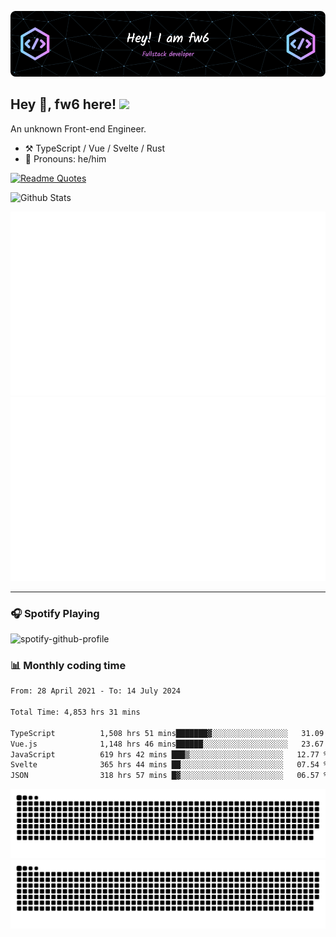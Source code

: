 ![Header](github-header-image.png)

## Hey 👋, fw6 here! <img src="https://github.githubassets.com/images/mona-whisper.gif" height="24" />


An unknown Front-end Engineer.

-   :hammer_and_pick: TypeScript / Vue / Svelte / Rust
-   :man: Pronouns: he/him


[![Readme Quotes](https://quotes-github-readme.vercel.app/api?type=horizontal&theme=algolia)](https://github.com/piyushsuthar/github-readme-quotes)



![Github Stats](https://github-readme-stats.vercel.app/api?username=fw6&bg_color=30,e96443,904e95&title_color=fff&text_color=fff)

![](https://raw.githubusercontent.com/fw6/github-stats-transparent/output/generated/overview.svg)
![](https://raw.githubusercontent.com/fw6/github-stats-transparent/output/generated/languages.svg)


---

### 🎧 Spotify Playing

<!-- ![spotify-github-profile](/img/default.svg) -->

![spotify-github-profile](https://spotify-github-profile.vercel.app/api/view.svg?uid=r6wn4hdvypv0lkzyrj0e0pjct&cover_image=true&theme=default&show_offline=true&background_color=9a10ad&interchange=true&bar_color_cover=true)



### :bar_chart: Monthly coding time 

<!--START_SECTION:waka-->

```txt
From: 28 April 2021 - To: 14 July 2024

Total Time: 4,853 hrs 31 mins

TypeScript          1,508 hrs 51 mins███████▓░░░░░░░░░░░░░░░░░   31.09 %
Vue.js              1,148 hrs 46 mins██████░░░░░░░░░░░░░░░░░░░   23.67 %
JavaScript          619 hrs 42 mins ███▒░░░░░░░░░░░░░░░░░░░░░   12.77 %
Svelte              365 hrs 44 mins ██░░░░░░░░░░░░░░░░░░░░░░░   07.54 %
JSON                318 hrs 57 mins █▓░░░░░░░░░░░░░░░░░░░░░░░   06.57 %
```

<!--END_SECTION:waka-->




![github contribution grid snake animation](https://raw.githubusercontent.com/platane/platane/output/github-contribution-grid-snake-dark.svg#gh-dark-mode-only)![github contribution grid snake animation](https://raw.githubusercontent.com/platane/platane/output/github-contribution-grid-snake.svg#gh-light-mode-only)
